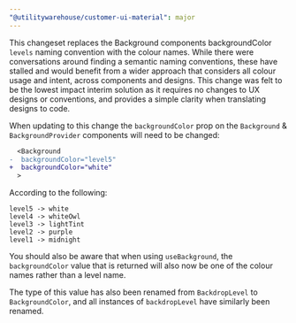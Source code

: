 ```yaml
---
"@utilitywarehouse/customer-ui-material": major
---
```


This changeset replaces the Background components backgroundColor `levels` naming
convention with the colour names. While there were conversations around finding
a semantic naming conventions, these have stalled and would benefit from a wider
approach that considers all colour usage and intent, across components and
designs. This change was felt to be the lowest impact interim solution as it
requires no changes to UX designs or conventions, and provides a simple clarity
when translating designs to code.

When updating to this change the `backgroundColor` prop on the `Background` &
`BackgroundProvider` components will need to be changed:

```diff
  <Background
-  backgroundColor="level5"
+  backgroundColor="white"
  >
```

According to the following:

```
level5 -> white
level4 -> whiteOwl
level3 -> lightTint
level2 -> purple
level1 -> midnight
```

You should also be aware that when using `useBackground`, the `backgroundColor`
value that is returned will also now be one of the colour names rather than a
level name.

The type of this value has also been renamed from `BackdropLevel` to
`BackgroundColor`, and all instances of `backdropLevel` have similarly been
renamed.
